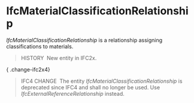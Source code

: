 IfcMaterialClassificationRelationship
=====================================

_IfcMaterialClassificationRelationship_ is a relationship assigning classifications to materials.

> HISTORY  New entity in IFC2x.

{ .change-ifc2x4}
> IFC4 CHANGE  The entity _IfcMaterialClassificationRelationship_ is deprecated since IFC4 and shall no longer be used. Use _IfcExternalReferenceRelationship_ instead.
